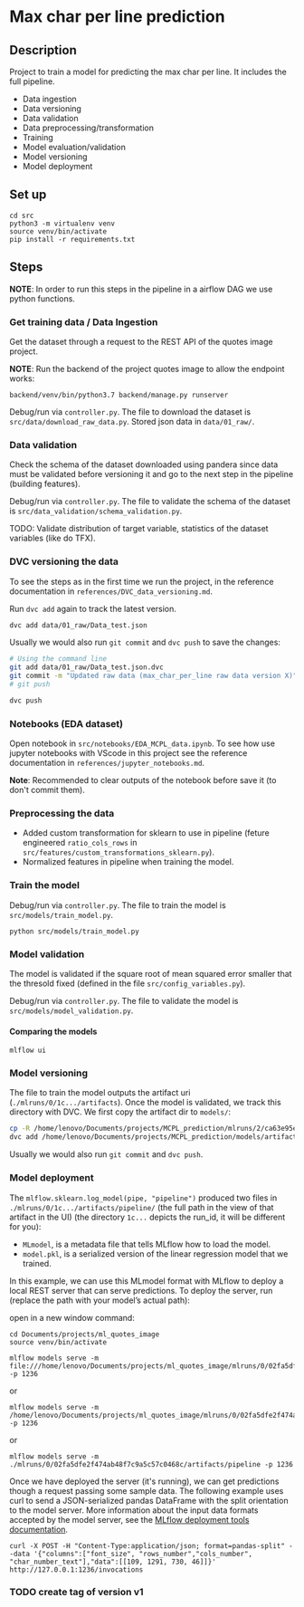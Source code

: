 Max char per line prediction
==============================

## Description

Project to train a model for predicting the max char per line. It includes the full pipeline.
- Data ingestion
- Data versioning
- Data validation
- Data preprocessing/transformation
- Training
- Model evaluation/validation
- Model versioning
- Model deployment


## Set up

```
cd src
python3 -m virtualenv venv
source venv/bin/activate
pip install -r requirements.txt
```


## Steps

**NOTE**: In order to run this steps in the pipeline in a airflow DAG we use python functions.

### Get training data / Data Ingestion

Get the dataset through a request to the REST API of the quotes image project.

**NOTE**: Run the backend of the project quotes image to allow the endpoint works:
```
backend/venv/bin/python3.7 backend/manage.py runserver
```

Debug/run via `controller.py`. The file to download the dataset is `src/data/download_raw_data.py`. Stored json data in `data/01_raw/`.

### Data validation

Check the schema of the dataset downloaded using pandera since data must be validated before versioning it and go to the next step in the pipeline (building features).

Debug/run via `controller.py`. The file to validate the schema of the dataset is `src/data_validation/schema_validation.py`.


TODO: Validate distribution of target variable, statistics of the dataset variables (like do TFX).

### DVC versioning the data

To see the steps as in the first time we run the project, in the reference documentation in `references/DVC_data_versioning.md`.

Run `dvc add` again to track the latest version.

```bash
dvc add data/01_raw/Data_test.json
```

Usually we would also run `git commit` and `dvc push` to save the changes:

```bash
# Using the command line
git add data/01_raw/Data_test.json.dvc
git commit -m "Updated raw data (max_char_per_line raw data version X)"
# git push
```

```bash
dvc push
```

### Notebooks (EDA dataset)

Open notebook in `src/notebooks/EDA_MCPL_data.ipynb`. To see how use jupyter notebooks with VScode in this project see the reference documentation in `references/jupyter_notebooks.md`.

**Note**: Recommended to clear outputs of the notebook before save it (to don't commit them).


### Preprocessing the data

- Added custom transformation for sklearn to use in pipeline (feture engineered `ratio_cols_rows` in `src/features/custom_transformations_sklearn.py`).
- Normalized features in pipeline when training the model.


### Train the model

Debug/run via `controller.py`. The file to train the model is `src/models/train_model.py`.

```
python src/models/train_model.py
```

### Model validation

The model is validated if the square root of mean squared error smaller that the thresold fixed (defined in the file `src/config_variables.py`).

Debug/run via `controller.py`. The file to validate the model is `src/models/model_validation.py`.


#### Comparing the models

`mlflow ui`

### Model versioning

The file to train the model outputs the artifact uri (`./mlruns/0/1c.../artifacts`). Once the model is validated, we track this directory with DVC. We first copy the artifact dir to `models/`:

```bash
cp -R /home/lenovo/Documents/projects/MCPL_prediction/mlruns/2/ca63e95ea1f0426c835d94c8f29334e2/artifacts /home/lenovo/Documents/projects/MCPL_prediction/models/
dvc add /home/lenovo/Documents/projects/MCPL_prediction/models/artifacts
```

Usually we would also run `git commit` and `dvc push`.


### Model deployment

The `mlflow.sklearn.log_model(pipe, "pipeline")` produced two files in `./mlruns/0/1c.../artifacts/pipeline/` (the full path in the view of that artifact in the UI) (the directory `1c...` depicts the run_id, it will be different for you):

- `MLmodel`, is a metadata file that tells MLflow how to load the model.
- `model.pkl`, is a serialized version of the linear regression model that we trained.

In this example, we can use this MLmodel format with MLflow to deploy a local REST server that can serve predictions. To deploy the server, run (replace the path with your model’s actual path):

open in a new window command:
```
cd Documents/projects/ml_quotes_image
source venv/bin/activate
```
```
mlflow models serve -m file:///home/lenovo/Documents/projects/ml_quotes_image/mlruns/0/02fa5dfe2f474ab48f7c9a5c57c0468c/artifacts/pipeline -p 1236
```
or
```
mlflow models serve -m /home/lenovo/Documents/projects/ml_quotes_image/mlruns/0/02fa5dfe2f474ab48f7c9a5c57c0468c/artifacts/pipeline -p 1236
```


or
```
mlflow models serve -m ./mlruns/0/02fa5dfe2f474ab48f7c9a5c57c0468c/artifacts/pipeline -p 1236
```
Once we have deployed the server (it's running), we can get predictions though a request passing some sample data. The following example uses curl to send a JSON-serialized pandas DataFrame with the split orientation to the model server. More information about the input data formats accepted by the model server, see the [MLflow deployment tools documentation](https://www.mlflow.org/docs/latest/models.html#local-model-deployment).

```
curl -X POST -H "Content-Type:application/json; format=pandas-split" --data '{"columns":["font_size", "rows_number","cols_number", "char_number_text"],"data":[[109, 1291, 730, 46]]}' http://127.0.0.1:1236/invocations

```

### TODO create tag of version v1